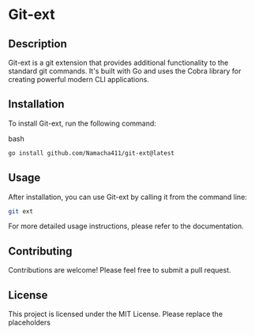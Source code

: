 # Git-ext

## Description

Git-ext is a git extension that provides additional functionality to the standard git commands. It's built with Go and uses the Cobra library for creating powerful modern CLI applications.

## Installation

To install Git-ext, run the following command:

bash

```sh
go install github.com/Namacha411/git-ext@latest
```

## Usage

After installation, you can use Git-ext by calling it from the command line:

```sh
git ext
```

For more detailed usage instructions, please refer to the documentation.

## Contributing

Contributions are welcome! Please feel free to submit a pull request.

## License

This project is licensed under the MIT License.
Please replace the placeholders
